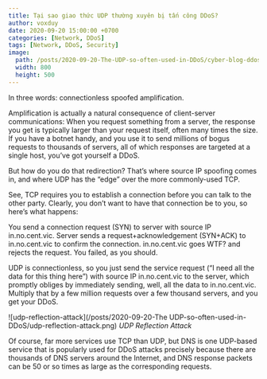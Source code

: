 ```yaml
---
title: Tại sao giao thức UDP thường xuyên bị tấn công DDoS?
author: voxduy
date: 2020-09-20 15:00:00 +0700
categories: [Network, DDoS]
tags: [Network, DDoS, Security]
image:
  path: /posts/2020-09-20-The-UDP-so-often-used-in-DDoS/cyber-blog-ddos-attacks.png
  width: 800
  height: 500
---
```


In three words: connectionless spoofed amplification.

Amplification is actually a natural consequence of client-server communications: When you request something from a server, the response you get is typically larger than your request itself, often many times the size. If you have a botnet handy, and you use it to send millions of bogus requests to thousands of servers, all of which responses are targeted at a single host, you’ve got yourself a DDoS.

But how do you do that redirection? That’s where source IP spoofing comes in, and where UDP has the “edge” over the more commonly-used TCP.

See, TCP requires you to establish a connection before you can talk to the other party. Clearly, you don’t want to have that connection be to you, so here’s what happens:

You send a connection request (SYN) to server with source IP in.no.cent.vic.
Server sends a request+acknowledgement (SYN+ACK) to in.no.cent.vic to confirm the connection.
in.no.cent.vic goes WTF? and rejects the request.
You failed, as you should.

UDP is connectionless, so you just send the service request (“I need all the data for this thing here”) with source IP in.no.cent.vic to the server, which promptly obliges by immediately sending, well, all the data to in.no.cent.vic. Multiply that by a few million requests over a few thousand servers, and you get your DDoS.

![udp-reflection-attack](/posts/2020-09-20-The UDP-so-often-used-in-DDoS/udp-reflection-attack.png)
_UDP Reflection Attack_

Of course, far more services use TCP than UDP, but DNS is one UDP-based service that is popularly used for DDoS attacks precisely because there are thousands of DNS servers around the Internet, and DNS response packets can be 50 or so times as large as the corresponding requests.

